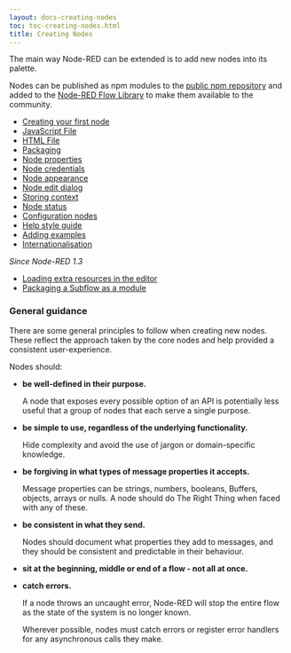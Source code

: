 ```yaml
---
layout: docs-creating-nodes
toc: toc-creating-nodes.html
title: Creating Nodes
---
```


The main way Node-RED can be extended is to add new nodes into its palette.

Nodes can be published as npm modules to the [public npm repository](https://www.npmjs.com/)
and added to the [Node-RED Flow Library](https://flows.nodered.org) to make them
available to the community.

 - [Creating your first node](first-node)
 - [JavaScript File](node-js)
 - [HTML File](node-html)
 - [Packaging](packaging)
 - [Node properties](properties)
 - [Node credentials](credentials)
 - [Node appearance](appearance)
 - [Node edit dialog](edit-dialog)
 - [Storing context](context)
 - [Node status](status)
 - [Configuration nodes](config-nodes)
 - [Help style guide](help-style-guide)
 - [Adding examples](examples)
 - [Internationalisation](i18n)

*Since Node-RED 1.3*

 - [Loading extra resources in the editor](resources)
 - [Packaging a Subflow as a module](subflow-modules)


### General guidance

There are some general principles to follow when creating new nodes. These reflect
the approach taken by the core nodes and help provided a consistent user-experience.

Nodes should:

- **be well-defined in their purpose.**

   A node that exposes every possible option of an API is potentially less useful
   that a group of nodes that each serve a single purpose.

- **be simple to use, regardless of the underlying functionality.**

   Hide complexity and avoid the use of jargon or domain-specific knowledge.

- **be forgiving in what types of message properties it accepts.**

   Message properties can be strings, numbers, booleans, Buffers, objects, arrays
   or nulls. A node should do The Right Thing when faced with any of these.

- **be consistent in what they send.**

   Nodes should document what properties they add to messages, and they should
   be consistent and predictable in their behaviour.

- **sit at the beginning, middle or end of a flow - not all at once.**

- **catch errors.**

   If a node throws an uncaught error, Node-RED will stop the entire flow as the
   state of the system is no longer known.

   Wherever possible, nodes must catch errors or register error handlers for any
   asynchronous calls they make.

